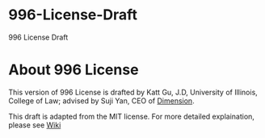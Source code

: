 # 996-License-Draft
996 License Draft

# About 996 License 

This version of 996 License is drafted by Katt Gu, J.D, University of Illinois, College of Law; advised by Suji Yan, CEO of [Dimension](https://www.dimension.im).

This draft is adapted from the MIT license. For more detailed explaination, please see [Wiki](https://github.com/kattgu7/996-License-Draft/wiki)



